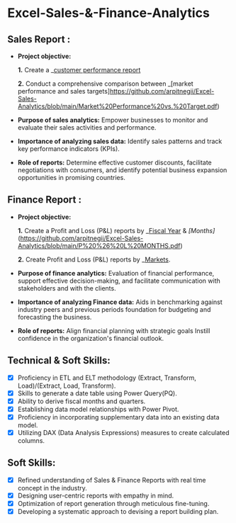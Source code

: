 # Excel-Sales-&-Finance-Analytics

## Sales Report :


- **Project objective:** 

    **1.** Create a _[customer performance report](https://github.com/arpitnegii/Excel-Sales-Analytics/blob/main/Customer%20Performance%20Report.pdf) 

    **2.** Conduct a comprehensive comparison between _[market performance and sales targets]https://github.com/arpitnegii/Excel-Sales-Analytics/blob/main/Market%20Performance%20vs.%20Target.pdf)

- **Purpose of sales analytics:** Empower businesses to monitor and evaluate their sales activities and performance.

- **Importance of analyzing sales data:** Identify sales patterns and track key performance indicators (KPIs).

- **Role of reports:** Determine effective customer discounts, facilitate negotiations with consumers, and identify potential business expansion opportunities in promising countries.


## Finance Report :

- **Project objective:** 

    **1.** Create a Profit and Loss (P&L) reports by _[Fiscal Year](https://github.com/arpitnegii/Excel-Sales-Analytics/blob/main/P%20%26%20L%20FISCAL%20YEAR.pdf) & _[Months]_(https://github.com/arpitnegii/Excel-Sales-Analytics/blob/main/P%20%26%20L%20MONTHS.pdf) 

   **2.** Create Profit and Loss (P&L) reports by _[Markets](https://github.com/arpitnegii/Excel-Sales-Analytics/blob/main/P%26L%20Statement%20by%20Markets.pdf).

- **Purpose of finance analytics:** Evaluation of financial performance, support effective decision-making, and facilitate communication with stakeholders and with the clients.

- **Importance of analyzing Finance data:** Aids in benchmarking against industry peers and previous periods foundation for budgeting and forecasting the business.

- **Role of reports:** Align financial planning with strategic goals Instill confidence in the organization's financial outlook.


## Technical & Soft Skills:
- [x]	Proficiency in ETL and ELT methodology (Extract, Transform, Load)/(Extract, Load, Transform).
- [x]	Skills to generate a date table using Power Query(PQ).
- [x]	Ability to derive fiscal months and quarters.
- [x]	Establishing data model relationships with Power Pivot.
- [x]	Proficiency in incorporating supplementary data into an existing data model.
- [x]	Utilizing DAX (Data Analysis Expressions) measures to create calculated columns.

## Soft Skills:
- [x]	Refined understanding of Sales & Finance Reports with real time concept in the industry.
- [x]	Designing user-centric reports with empathy in mind.
- [x]	Optimization of report generation through meticulous fine-tuning.
- [x]	Developing a systematic approach to devising a report building plan.
